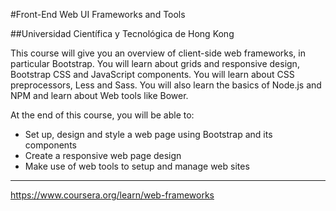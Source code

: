#Front-End Web UI Frameworks and Tools

##Universidad Científica y Tecnológica de Hong Kong

This course will give you an overview of client-side web frameworks, in particular Bootstrap. You will learn about grids and responsive design, Bootstrap CSS and JavaScript components. You will learn about CSS preprocessors, Less and Sass. You will also learn the basics of Node.js and NPM and learn about Web tools like Bower.

At the end of this course, you will be able to:

- Set up, design and style a web page using Bootstrap and its components
- Create a responsive web page design
- Make use of web tools to setup and manage web sites

---

https://www.coursera.org/learn/web-frameworks
